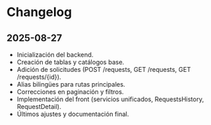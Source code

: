 # Changelog

## 2025-08-27
- Inicialización del backend.
- Creación de tablas y catálogos base.
- Adición de solicitudes (POST /requests, GET /requests, GET /requests/{id}).
- Alias bilingües para rutas principales.
- Correcciones en paginación y filtros.
- Implementación del front (servicios unificados, RequestsHistory, RequestDetail).
- Últimos ajustes y documentación final.
